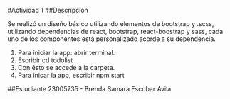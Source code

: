 
#Actividad 1
##Descripción

Se realizó un diseño básico utilizando elementos de bootstrap y .scss, utilizando dependencias de react, bootstrap, react-boostrap y sass, cada uno de los componentes está personalizado acorde a su dependencia.

1. Para iniciar la app: abrir terminal.
2. Escribir cd todolist
3. Con ésto se accede a la carpeta.
4. Para inicar la app, escribir npm start


##Estudiante
23005735 - Brenda Samara Escobar Avila